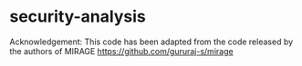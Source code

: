 # security-analysis

Acknowledgement: This code has been adapted from the code released by the authors of MIRAGE
https://github.com/gururaj-s/mirage
